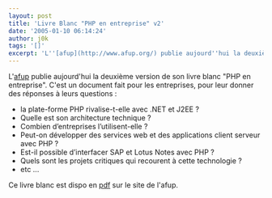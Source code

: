 ```yaml
---
layout: post
title: 'Livre Blanc "PHP en entreprise" v2'
date: '2005-01-10 06:14:24'
author: j0k
tags: '[]'
excerpt: 'L''[afup](http://www.afup.org/) publie aujourd''hui la deuxième version de son livre blanc "PHP en entreprise". C''est un document fait pour les entreprises, pour leur donner des réponses à leurs questions :'
---
```


L'[afup](http://www.afup.org/) publie aujourd'hui la deuxième version de son livre blanc "PHP en entreprise". C'est un document fait pour les entreprises, pour leur donner des réponses à leurs questions :
*  la plate-forme PHP rivalise-t-elle avec .NET et J2EE ?
*  Quelle est son architecture technique ?
*  Combien d’entreprises l’utilisent-elle ?
*  Peut-on développer des services web et des applications client serveur avec PHP ?
*  Est-il possible d’interfacer SAP et Lotus Notes avec PHP ?
*  Quels sont les projets critiques qui recourent à cette technologie ?
*  etc ...

Ce livre blanc est dispo en [pdf](http://www.afup.org/article.php3?id_article=231) sur le site de l'afup.
